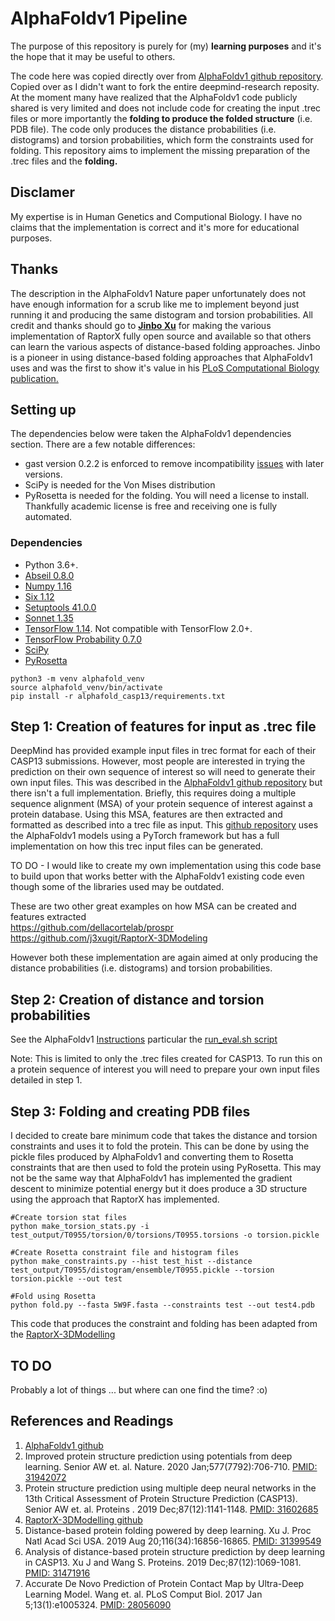 # AlphaFoldv1 Pipeline

The purpose of this repository is purely for (my) **learning purposes** and it's the hope that it may be useful to others.  

The code here was copied directly over from [AlphaFoldv1 github repository](https://github.com/deepmind/deepmind-research/tree/master/alphafold_casp13).
Copied over as I didn't want to fork the entire deepmind-research reposity. At the moment many have realized that the AlphaFoldv1 code publicly shared is 
very limited and does not include code for creating the input .trec files or more importantly the **folding to produce the folded structure** (i.e. PDB file).
The code only produces the distance probabilities (i.e. distograms) and torsion probabilities, which form the constraints used for folding. This repository
aims to implement the missing preparation of the .trec files and the **folding.**  

## Disclamer
My expertise is in Human Genetics and Computional Biology. I have no claims that the implementation is correct and it's more for educational purposes.

## Thanks
The description in the AlphaFoldv1 Nature paper unfortunately does not have enough information for a scrub like me to implement beyond just running it and producing the same distogram and torsion probabilities. All credit and thanks should go to [**Jinbo Xu**](https://www.ttic.edu/faculty/xu/) for making the various implementation of RaptorX fully open source and available so that others can learn the various aspects of distance-based folding approaches. Jinbo is a pioneer in using distance-based folding approaches that AlphaFoldv1 uses and was the first to show it's value in his [PLoS Computational Biology publication.](https://journals.plos.org/ploscompbiol/article?id=10.1371/journal.pcbi.1005324)

## Setting up
The dependencies below were taken the AlphaFoldv1 dependencies section. There are a few notable differences:
* gast version 0.2.2 is enforced to remove incompatibility [issues](https://github.com/tensorflow/tensorflow/issues/32859) with later versions.
* SciPy is needed for the Von Mises distribution
* PyRosetta is needed for the folding. You will need a license to install. Thankfully academic license is free and receiving one is fully automated.

### Dependencies

*   Python 3.6+.
*   [Abseil 0.8.0](https://github.com/abseil/abseil-py)
*   [Numpy 1.16](https://numpy.org)
*   [Six 1.12](https://pypi.org/project/six/)
*   [Setuptools 41.0.0](https://setuptools.readthedocs.io/en/latest/)
*   [Sonnet 1.35](https://github.com/deepmind/sonnet)
*   [TensorFlow 1.14](https://tensorflow.org). Not compatible with TensorFlow
    2.0+.
*   [TensorFlow Probability 0.7.0](https://www.tensorflow.org/probability)
*	[SciPy](https://www.scipy.org/install.html)
* 	[PyRosetta](http://www.pyrosetta.org/dow)

```
python3 -m venv alphafold_venv
source alphafold_venv/bin/activate
pip install -r alphafold_casp13/requirements.txt
```

## Step 1: Creation of features for input as .trec file
DeepMind has provided example input files in trec format for each of their CASP13 submissions. However, most people are interested in trying the prediction on
their own sequence of interest so will need to generate their own input files. This was described in the [AlphaFoldv1 github repository](https://github.com/deepmind/deepmind-research/tree/master/alphafold_casp13) but there isn't a full implementation. Briefly, this requires doing a multiple sequence alignment (MSA) of your
protein sequence of interest against a protein database. Using this MSA, features are then extracted and formatted as described into a trec file as input. This 
[github repository](https://github.com/Urinx/alphafold_pytorch) uses the AlphaFoldv1 models using a PyTorch framework but has a full implementation on how this trec input files can be generated. 

TO DO - I would like to create my own implementation using this code base to build upon that works better with the AlphaFoldv1 existing code even though some of the libraries used may be outdated.  

These are two other great examples on how MSA can be created and features extracted  
https://github.com/dellacortelab/prospr  
https://github.com/j3xugit/RaptorX-3DModeling  


However both these implementation are again aimed at only producing the distance probabilities (i.e. distograms) and torsion probabilities.

## Step 2: Creation of distance and torsion probabilities
See the AlphaFoldv1 [Instructions](https://github.com/deepmind/deepmind-research/blob/master/alphafold_casp13/README.md) 
particular the [run_eval.sh script](https://github.com/deepmind/deepmind-research/blob/master/alphafold_casp13/run_eval.sh)  

Note: This is limited to only the .trec files created for CASP13. To run this on a protein sequence of interest you will need to prepare your own input files detailed
in step 1.

## Step 3: Folding and creating PDB files
I decided to create bare minimum code that takes the distance and torsion constraints and uses it to fold the protein. This can be done by using the pickle files
produced by AlphaFoldv1 and converting them to Rosetta constraints that are then used to fold the protein using PyRosetta. This may not be the same way that AlphaFoldv1 has implemented the gradient descent to minimize potential energy but it does produce a 3D structure using the approach that RaptorX has implemented.

```
#Create torsion stat files
python make_torsion_stats.py -i test_output/T0955/torsion/0/torsions/T0955.torsions -o torsion.pickle

#Create Rosetta constraint file and histogram files
python make_constraints.py --hist test_hist --distance test_output/T0955/distogram/ensemble/T0955.pickle --torsion torsion.pickle --out test

#Fold using Rosetta
python fold.py --fasta 5W9F.fasta --constraints test --out test4.pdb
```

This code that produces the constraint and folding has been adapted from the [RaptorX-3DModelling](https://github.com/j3xugit/RaptorX-3DModeling)

## TO DO
Probably a lot of things ... but where can one find the time? :o)

## References and Readings
1. [AlphaFoldv1 github](https://github.com/deepmind/deepmind-research/tree/master/alphafold_casp13) 
2. Improved protein structure prediction using potentials from deep learning. Senior AW et. al. Nature. 2020 Jan;577(7792):706-710. [PMID: 31942072](https://pubmed.ncbi.nlm.nih.gov/31942072/)
3. Protein structure prediction using multiple deep neural networks in the 13th Critical Assessment of Protein Structure Prediction (CASP13). Senior AW et. al. Proteins
. 2019 Dec;87(12):1141-1148. [PMID: 31602685](https://pubmed.ncbi.nlm.nih.gov/31602685/)
4. [RaptorX-3DModelling github](https://github.com/j3xugit/RaptorX-3DModeling)
5. Distance-based protein folding powered by deep learning. Xu J. Proc Natl Acad Sci USA. 2019 Aug 20;116(34):16856-16865. [PMID: 31399549](https://pubmed.ncbi.nlm.nih.gov/31399549/)
6. Analysis of distance-based protein structure prediction by deep learning in CASP13. Xu J and Wang S. Proteins. 2019 Dec;87(12):1069-1081. [PMID: 31471916](https://pubmed.ncbi.nlm.nih.gov/31471916/)
7. Accurate De Novo Prediction of Protein Contact Map by Ultra-Deep Learning Model. Wang et. al. PLoS Comput Biol. 2017 Jan 5;13(1):e1005324. [PMID: 28056090](https://pubmed.ncbi.nlm.nih.gov/28056090/)




